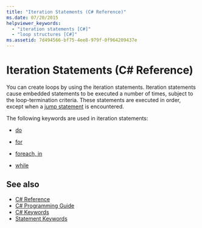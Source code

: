 ```yaml
---
title: "Iteration Statements (C# Reference)"
ms.date: 07/20/2015
helpviewer_keywords: 
  - "iteration statements [C#]"
  - "loop structures [C#]"
ms.assetid: 7d494566-bf75-4ee8-979f-0f964209437e
---
```

# Iteration Statements (C# Reference)

You can create loops by using the iteration statements. Iteration statements cause embedded statements to be executed a number of times, subject to the loop-termination criteria. These statements are executed in order, except when a [jump statement](jump-statements.md) is encountered.

The following keywords are used in iteration statements:

- [do](do.md)

- [for](for.md)

- [foreach, in](foreach-in.md)

- [while](while.md)

## See also

- [C# Reference](../index.md)  
- [C# Programming Guide](../../programming-guide/index.md)  
- [C# Keywords](index.md)  
- [Statement Keywords](statement-keywords.md)
